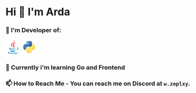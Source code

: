 # Hi 👋 I'm Arda

### 🔭 I'm Developer of:
<img src="https://raw.githubusercontent.com/devicons/devicon/master/icons/java/java-original.svg" alt="Java" width="40" height="40"/> <img src="https://raw.githubusercontent.com/devicons/devicon/master/icons/python/python-original.svg" alt="Python" width="40" height="40"/>
### 🚀 Currently i'm learning Go and Frontend
### 📫 How to Reach Me - You can reach me on Discord at `w.zeplxy`.

